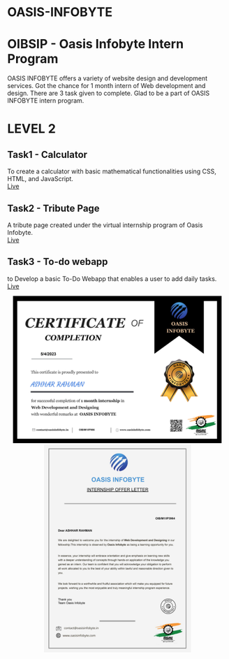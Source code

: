 # OASIS-INFOBYTE
# OIBSIP - Oasis Infobyte Intern Program
OASIS INFOBYTE offers a variety of website design and development services. Got the chance for 1 month intern of Web development and design.
There are 3 task given to complete. Glad to be a part of OASIS INFOBYTE intern program.

# LEVEL 2

## Task1 - Calculator
To create a calculator with basic mathematical functionalities using CSS, HTML, and JavaScript. <br>
[Live](https://adarshkashyap14.github.io/OASIS-INFOBYTE/TASK%201)

## Task2 - Tribute Page
A tribute page created under the virtual internship program of Oasis Infobyte. <br>
[Live](https://adarshkashyap14.github.io/OASIS-INFOBYTE/TASK%202)

## Task3 - To-do webapp
to Develop a basic To-Do Webapp that enables a user to add daily tasks.<br>
[Live](https://adarshkashyap14.github.io/OASIS-INFOBYTE/TASK%203)

<div align="center">
<img height="337px" src="https://github.com/ashhar-rahman/OASIS-INFOBYTE/blob/main/CERTIFICATE/ASHHAR%20RAHMAN%20Certificate.jpg">
<img width="337px" src="https://github.com/ashhar-rahman/OASIS-INFOBYTE/blob/main/CERTIFICATE/ASHHAR%20RAHMAN%20Offer%20Letter.jpg">
</div>

